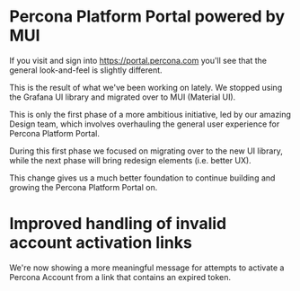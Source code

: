 # Percona Platform Portal powered by MUI
If you visit and sign into https://portal.percona.com you'll see that the general look-and-feel is slightly different.

This is the result of what we've been working on lately. We stopped using the Grafana UI library and migrated over to MUI (Material UI). 

This is only the first phase of a more ambitious initiative, led by our amazing Design team, which involves overhauling the general user experience for Percona Platform Portal.

During this first phase we focused on migrating over to the new UI library, while the next phase will bring redesign elements (i.e. better UX).

This change gives us a much better foundation to continue building and growing the Percona Platform Portal on.

# Improved handling of invalid account activation links 

We're now showing a more meaningful message for attempts to activate a Percona Account from a link that contains an expired token.